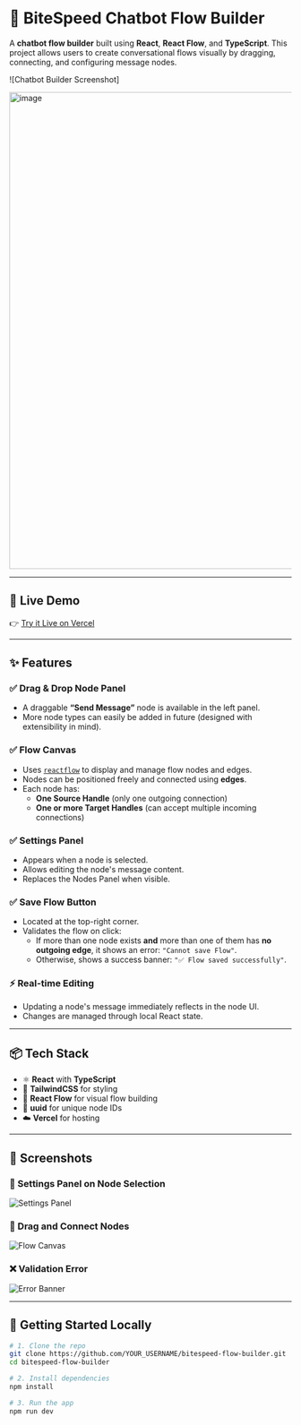# 🧠 BiteSpeed Chatbot Flow Builder

A **chatbot flow builder** built using **React**, **React Flow**, and **TypeScript**. This project allows users to create conversational flows visually by dragging, connecting, and configuring message nodes.

![Chatbot Builder Screenshot]

<img width="1913" height="852" alt="image" src="https://github.com/user-attachments/assets/561e76f7-7222-4f11-8144-d61613991642" />


---

## 🔗 Live Demo

👉 [Try it Live on Vercel](https://flow-builder-716oe0iy9-komalkiran085s-projects.vercel.app/)

---

## ✨ Features

### ✅ Drag & Drop Node Panel
- A draggable **“Send Message”** node is available in the left panel.
- More node types can easily be added in future (designed with extensibility in mind).

### ✅ Flow Canvas
- Uses [`reactflow`](https://reactflow.dev/) to display and manage flow nodes and edges.
- Nodes can be positioned freely and connected using **edges**.
- Each node has:
  - **One Source Handle** (only one outgoing connection)
  - **One or more Target Handles** (can accept multiple incoming connections)

### ✅ Settings Panel
- Appears when a node is selected.
- Allows editing the node's message content.
- Replaces the Nodes Panel when visible.

### ✅ Save Flow Button
- Located at the top-right corner.
- Validates the flow on click:
  - If more than one node exists **and** more than one of them has **no outgoing edge**, it shows an error: `"Cannot save Flow"`.
  - Otherwise, shows a success banner: `"✅ Flow saved successfully"`.

### ⚡ Real-time Editing
- Updating a node's message immediately reflects in the node UI.
- Changes are managed through local React state.

---

## 📦 Tech Stack

- ⚛️ **React** with **TypeScript**
- 🎨 **TailwindCSS** for styling
- 🧩 **React Flow** for visual flow building
- 🔁 **uuid** for unique node IDs
- ☁️ **Vercel** for hosting

---

## 📸 Screenshots

### 🔧 Settings Panel on Node Selection
![Settings Panel](./screenshots/settings-panel.png)

### 🧩 Drag and Connect Nodes
![Flow Canvas](./screenshots/flow-builder.png)

### ❌ Validation Error
![Error Banner](./screenshots/error-banner.png)

---

## 🚀 Getting Started Locally

```bash
# 1. Clone the repo
git clone https://github.com/YOUR_USERNAME/bitespeed-flow-builder.git
cd bitespeed-flow-builder

# 2. Install dependencies
npm install

# 3. Run the app
npm run dev
